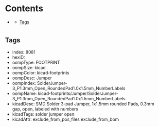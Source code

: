 



Contents
========

* [](#)
	* [Tags](#tags)

# 

## Tags

- index: 8081
- hexID: 
- oompType: FOOTPRINT
- oompSize: kicad
- oompColor: kicad-footprints
- oompDesc: Jumper
- oompIndex: SolderJumper-3_P1.3mm_Open_RoundedPad1.0x1.5mm_NumberLabels
- oompName: kicad-footprints/Jumper/SolderJumper-3_P1.3mm_Open_RoundedPad1.0x1.5mm_NumberLabels
- kicadDesc: SMD Solder 3-pad Jumper, 1x1.5mm rounded Pads, 0.3mm gap, open, labeled with numbers
- kicadTags: solder jumper open
- kicadAttr: exclude_from_pos_files exclude_from_bom
